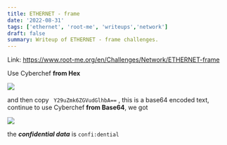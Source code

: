 ```yaml
---
title: ETHERNET - frame
date: '2022-08-31'
tags: ['ethernet', 'root-me', 'writeups','network']
draft: false
summary: Writeup of ETHERNET - frame challenges.
---
```



Link: https://www.root-me.org/en/Challenges/Network/ETHERNET-frame


Use Cyberchef **from Hex** 

<img src="https://user-images.githubusercontent.com/61643034/187711903-30f2a82c-c3ad-48da-9c79-3e6a18991314.png" height={400px}>

and then copy ``` Y29uZmk6ZGVudGlhbA==``` , this is a base64 encoded text, continue to use Cyberchef **from Base64**, we got


<img src="https://user-images.githubusercontent.com/61643034/187712182-27701a4c-3e69-4e8e-8e12-bc2e6536a012.png"  height={300px}>


the ***confidential data*** is ```confi:dential```

